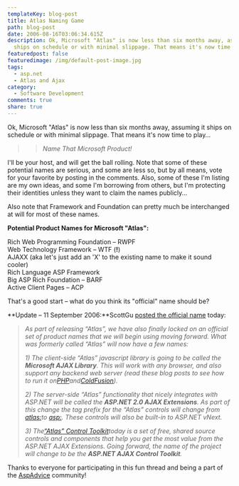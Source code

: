 ```yaml
---
templateKey: blog-post
title: Atlas Naming Game
path: blog-post
date: 2006-08-16T03:06:34.615Z
description: Ok, Microsoft "Atlas" is now less than six months away, assuming it
  ships on schedule or with minimal slippage. That means it's now time to play…
featuredpost: false
featuredimage: /img/default-post-image.jpg
tags:
  - asp.net
  - Atlas and Ajax
category:
  - Software Development
comments: true
share: true
---
```

<!--StartFragment-->

Ok, Microsoft "Atlas" is now less than six months away, assuming it ships on schedule or with minimal slippage. That means it's now time to play…

> > *Name That Microsoft Product!*

I'll be your host, and will get the ball rolling. Note that some of these potential names are serious, and some are less so, but by all means, vote for your favorite by posting in the comments. Also, some of these I'm listing are my own ideas, and some I'm borrowing from others, but I'm protecting their identities unless they want to claim the names publicly…

Also note that Framework and Foundation can pretty much be interchanged at will for most of these names.

**Potential Product Names for Microsoft "Atlas":**

Rich Web Programming Foundation – RWPF\
Web Technology Framework – WTF (**!**)\
AJAXX (aka let's just add an 'X' to the existing name to make it sound cooler)\
Rich Language ASP Framework\
Big ASP Rich Foundation – BARF\
Active Client Pages – ACP

That's a good start – what do you think its "official" name should be?

**Update – 11 September 2006:**ScottGu [posted the official name](http://weblogs.asp.net/scottgu/archive/2006/09/11/_2200_Atlas_2200_-1.0-Naming-and-Roadmap.aspx) today:

> *As part of releasing “Atlas”, we have also finally locked on an official set of product names that we will begin using moving forward. What was formerly called “Atlas” will now have a few names:*
>
> *1) The client-side “Atlas” javascript library is going to be called the **Microsoft AJAX Library**. This will work with any browser, and also support any backend web server (read these blog posts to see how to run it on[PHP](http://www.shankun.com/Atlas_Php_2.aspx)and[ColdFusion](http://blogs.msdn.com/brada/archive/2006/06/29/649944.aspx)).*
>
> *2) The server-side “Atlas” functionality that nicely integrates with ASP.NET will be called the **ASP.NET 2.0 AJAX Extensions**. As part of this change the tag prefix for the “Atlas” controls will change from <atlas:>to <asp:>. These controls will also be built-in to ASP.NET vNext.*
>
> *3) The[“Atlas” Control Toolkit](http://atlas.asp.net/default.aspx?tabid=47&subtabid=477)today is a set of free, shared source controls and components that help you get the most value from the ASP.NET AJAX Extensions. Going forward, the name of the project will change to be the **ASP.NET AJAX Control Toolkit**.*

Thanks to everyone for participating in this fun thread and being a part of the [AspAdvice](http://aspadvice.com/) community!

<!--EndFragment-->